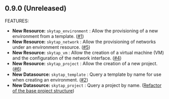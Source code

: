 ## 0.9.0 (Unreleased)

FEATURES:

* **New Resource:** `skytap_environment` : Allow the provisioning of a new environment from a template. ([#1](https://github.com/terraform-providers/terraform-provider-skytap/issues/1))
* **New Resource:** `skytap_network` : Allow the provisioning of networks under an environment resource. ([#5](https://github.com/terraform-providers/terraform-provider-skytap/issues/5))
* **New Resource:** `skytap_vm` : Allow the creation of a virtual machine (VM) and the configuration of the network interface. ([#4](https://github.com/terraform-providers/terraform-provider-skytap/issues/4))
* **New Resource:** `skytap_project` : Allow the creation of a new project. ([#6](https://github.com/terraform-providers/terraform-provider-skytap/issues/6))
* **New Datasource:** `skytap_template` : Query a template by name for use when creating an environment. ([#2](https://github.com/terraform-providers/terraform-provider-skytap/issues/2))
* **New Datasource:** `skytap_project` : Query a project by name. ([Refactor of the base project structure](https://github.com/terraform-providers/terraform-provider-skytap/commit/8b22ac59a4cf619a7b692d7b10d5886cd9cbf3e8))
